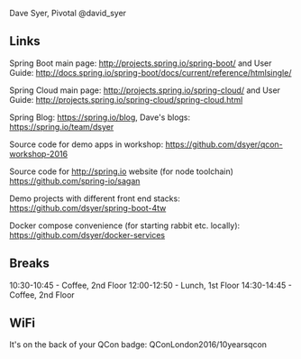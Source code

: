 Dave Syer, Pivotal
@david_syer

## Links

Spring Boot main page: http://projects.spring.io/spring-boot/ and User
Guide:
http://docs.spring.io/spring-boot/docs/current/reference/htmlsingle/

Spring Cloud main page: http://projects.spring.io/spring-cloud/ and
User Guide: http://projects.spring.io/spring-cloud/spring-cloud.html

Spring Blog: https://spring.io/blog, Dave's blogs:
https://spring.io/team/dsyer

Source code for demo apps in workshop:
https://github.com/dsyer/qcon-workshop-2016

Source code for http://spring.io website (for node toolchain)
https://github.com/spring-io/sagan

Demo projects with different front end stacks:
https://github.com/dsyer/spring-boot-4tw

Docker compose convenience (for starting rabbit etc. locally):
https://github.com/dsyer/docker-services

## Breaks

10:30-10:45 - Coffee, 2nd Floor
12:00-12:50 - Lunch, 1st Floor
14:30-14:45 - Coffee, 2nd Floor

## WiFi

It's on the back of your QCon badge: QConLondon2016/10yearsqcon
